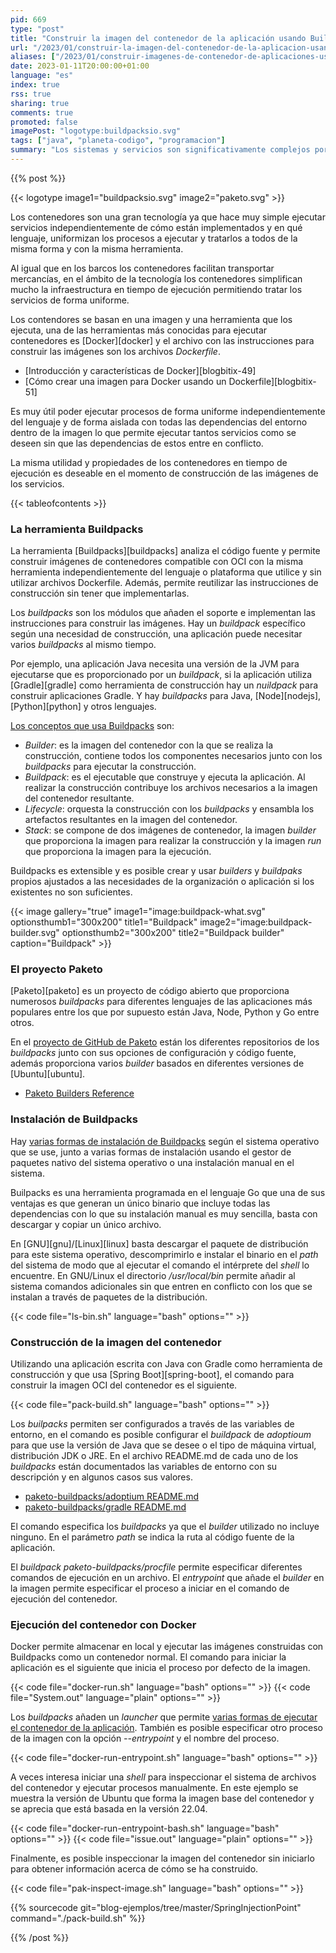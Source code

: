 ```yaml
---
pid: 669
type: "post"
title: "Construir la imagen del contenedor de la aplicación usando Buildpacks"
url: "/2023/01/construir-la-imagen-del-contenedor-de-la-aplicacion-usando-buildpacks/"
aliases: ["/2023/01/construir-imagenes-de-contenedor-de-aplicaciones-usando-buildpacks/"]
date: 2023-01-11T20:00:00+01:00
language: "es"
index: true
rss: true
sharing: true
comments: true
promoted: false
imagePost: "logotype:buildpacksio.svg"
tags: ["java", "planeta-codigo", "programacion"]
summary: "Los sistemas y servicios son significativamente complejos por sí mismos, además en sistemas que se componen de varios de ellos cada uno con sus diferencias añade más complejidad al sistema. Eliminar toda la complejidad posible y simplificar el sistema es algo deseable. La herramienta Buildpacks aplica a la construcción de las aplicaciones lo que los contenedores aplican en tiempo de ejecución de las mismas, uniformizando las aplicaciones independientemente del lenguaje y plataforma que usen."
---
```


{{% post %}}

{{< logotype image1="buildpacksio.svg" image2="paketo.svg" >}}

Los contenedores son una gran tecnología ya que hace muy simple ejecutar servicios independientemente de cómo están implementados y en qué lenguaje, uniformizan los procesos a ejecutar y tratarlos a todos de la misma forma y con la misma herramienta.

Al igual que en los barcos los contenedores facilitan transportar mercancías, en el ámbito de la tecnología los contenedores simplifican mucho la infraestructura en tiempo de ejecución permitiendo tratar los servicios de forma uniforme.

Los contendores se basan en una imagen y una herramienta que los ejecuta, una de las herramientas más conocidas para ejecutar contenedores es [Docker][docker] y el archivo con las instrucciones para construir las imágenes son los archivos _Dockerfile_.

* [Introducción y características de Docker][blogbitix-49]
* [Cómo crear una imagen para Docker usando un Dockerfile][blogbitix-51]

Es muy útil poder ejecutar procesos de forma uniforme independientemente del lenguaje y de forma aislada con todas las dependencias del entorno dentro de la imagen lo que permite ejecutar tantos servicios como se deseen sin que las dependencias de estos entre en conflicto.

La misma utilidad y propiedades de los contenedores en tiempo de ejecución es deseable en el momento de construcción de las imágenes de los servicios.

{{< tableofcontents >}}

### La herramienta Buildpacks

La herramienta [Buildpacks][buildpacks] analiza el código fuente y permite construir imágenes de contenedores compatible con OCI con la misma herramienta independientemente del lenguaje o plataforma que utilice y sin utilizar archivos Dockerfile. Además, permite reutilizar las instrucciones de construcción sin tener que implementarlas.

Los _buildpacks_ son los módulos que añaden el soporte e implementan las instrucciones para construir las imágenes. Hay un _buildpack_ específico según una necesidad de construcción, una aplicación puede necesitar varios _buildpacks_ al mismo tiempo.

Por ejemplo, una aplicación Java necesita una versión de la JVM para ejecutarse que es proporcionado por un _buildpack_, si la aplicación utiliza [Gradle][gradle] como herramienta de construcción hay un _nuildpack_ para construir aplicaciones Gradle. Y hay _buildpacks_ para Java, [Node][nodejs], [Python][python] y otros lenguajes.

[Los conceptos que usa Buildpacks](https://buildpacks.io/docs/concepts/) son:

* _Builder_: es la imagen del contenedor con la que se realiza la construcción, contiene todos los componentes necesarios junto con los _buildpacks_ para ejecutar la construcción.
* _Buildpack_: es el ejecutable que construye y ejecuta la aplicación. Al realizar la construcción contribuye los archivos necesarios a la imagen del contenedor resultante.
* _Lifecycle_: orquesta la construcción con los _buildpacks_ y ensambla los artefactos resultantes en la imagen del contenedor.
* _Stack_: se compone de dos imágenes de contenedor, la imagen _builder_ que proporciona la imagen para realizar la construcción y la imagen _run_ que proporciona la imagen para la ejecución.

Buildpacks es extensible y es posible crear y usar _builders_ y _buildpaks_ propios ajustados a las necesidades de la organización o aplicación si los existentes no son suficientes.

{{< image
    gallery="true"
    image1="image:buildpack-what.svg" optionsthumb1="300x200" title1="Buildpack"
    image2="image:buildpack-builder.svg" optionsthumb2="300x200" title2="Buildpack builder"
    caption="Buildpack" >}}

### El proyecto Paketo

[Paketo][paketo] es un proyecto de código abierto que proporciona numerosos _buildpacks_ para diferentes lenguajes de las aplicaciones más populares entre los que por supuesto están Java, Node, Python y Go entre otros.

En el [proyecto de GitHub de Paketo](https://github.com/paketo-buildpacks) están los diferentes repositorios de los _buildpacks_ junto con sus opciones de configuración y código fuente, además proporciona varios _builder_ basados en diferentes versiones de [Ubuntu][ubuntu].

* [Paketo Builders Reference](https://paketo.io/docs/reference/builders-reference/)

### Instalación de Buildpacks

Hay [varias formas de instalación de Buildpacks](https://buildpacks.io/docs/tools/pack/) según el sistema operativo que se use, junto a varias formas de instalación usando el gestor de paquetes nativo del sistema operativo o una instalación manual en el sistema.

Builpacks es una herramienta programada en el lenguaje Go que una de sus ventajas es que generan un único binario que incluye todas las dependencias con lo que su instalación manual es muy sencilla, basta con descargar y copiar un único archivo.

En [GNU][gnu]/[Linux][linux] basta descargar el paquete de distribución para este sistema operativo, descomprimirlo e instalar el binario en el _path_ del sistema de modo que al ejecutar el comando el intérprete del _shell_ lo encuentre. En GNU/Linux el directorio _/usr/local/bin_ permite añadir al sistema comandos adicionales sin que entren en conflicto con los que se instalan a través de paquetes de la distribución.

{{< code file="ls-bin.sh" language="bash" options="" >}}

### Construcción de la imagen del contenedor

Utilizando una aplicación escrita con Java con Gradle como herramienta de construcción y que usa [Spring Boot][spring-boot], el comando para construir la imagen OCI del contenedor es el siguiente.

{{< code file="pack-build.sh" language="bash" options="" >}}

Los _builpacks_ permiten ser configurados a través de las variables de entorno, en el comando es posible configurar el _buildpack_ de _adoptioum_ para que use la versión de Java que se desee o el tipo de máquina virtual, distribución JDK o JRE. En el archivo README.md de cada uno de los _buildpacks_ están documentados las variables de entorno con su descripción y en algunos casos sus valores.

* [paketo-buildpacks/adoptium README.md](https://github.com/paketo-buildpacks/adoptium)
* [paketo-buildpacks/gradle README.md](https://github.com/paketo-buildpacks/gradle)

El comando especifica los _buildpacks_ ya que el _builder_ utilizado no incluye ninguno. En el parámetro _path_ se indica la ruta al código fuente de la aplicación.

El _buildpack_ _paketo-buildpacks/procfile_ permite especificar diferentes comandos de ejecución en un archivo. El _entrypoint_ que añade el *builder* en la imagen permite especificar el proceso a iniciar en el comando de ejecución del contenedor.

### Ejecución del contenedor con Docker

Docker permite almacenar en local y ejecutar las imágenes construidas con Buildpacks como un contenedor normal. El comando para iniciar la aplicación es el siguiente que inicia el proceso por defecto de la imagen.

{{< code file="docker-run.sh" language="bash" options="" >}}
{{< code file="System.out" language="plain" options="" >}}

Los _buildpacks_ añaden un _launcher_ que permite [varias formas de ejecutar el contenedor de la aplicación](https://buildpacks.io/docs/app-developer-guide/run-an-app/). También es posible especificar otro proceso de la imagen con la opción _--entrypoint_ y el nombre del proceso.

{{< code file="docker-run-entrypoint.sh" language="bash" options="" >}}

A veces interesa iniciar una _shell_ para inspeccionar el sistema de archivos del contenedor y ejecutar procesos manualmente. En este ejemplo se muestra la versión de Ubuntu que forma la imagen base del contenedor y se aprecia que está basada en la versión 22.04.

{{< code file="docker-run-entrypoint-bash.sh" language="bash" options="" >}}
{{< code file="issue.out" language="plain" options="" >}}

Finalmente, es posible inspeccionar la imagen del contenedor sin iniciarlo para obtener información acerca de cómo se ha construido.

{{< code file="pak-inspect-image.sh" language="bash" options="" >}}

{{% sourcecode git="blog-ejemplos/tree/master/SpringInjectionPoint" command="./pack-build.sh" %}}

{{% /post %}}
